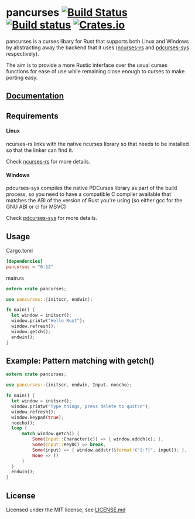 # pancurses [![Build Status](https://travis-ci.org/ihalila/pancurses.svg?branch=master)](https://travis-ci.org/ihalila/pancurses) [![Build status](https://ci.appveyor.com/api/projects/status/x4j52ihig9n2e25y?svg=true)](https://ci.appveyor.com/project/ihalila/pancurses) [![Crates.io](https://img.shields.io/crates/v/pancurses.svg)](https://crates.io/crates/pancurses)

pancurses is a curses libary for Rust that supports both Linux and Windows
by abstracting away the backend that it uses
([ncurses-rs](https://github.com/jeaye/ncurses-rs) and
[pdcurses-sys](https://github.com/ihalila/pdcurses-sys) respectively).

The aim is to provide a more Rustic interface over the usual curses functions
for ease of use while remaining close enough to curses to make porting easy.

## [Documentation](https://docs.rs/pancurses)

## Requirements
#### Linux
ncurses-rs links with the native ncurses library so that needs to be installed
so that the linker can find it.

Check [ncurses-rs](https://github.com/jeaye/ncurses-rs) for more details.

#### Windows
pdcurses-sys compiles the native PDCurses library as part of the build process,
so you need to have a compatible C compiler available that matches the ABI of
the version of Rust you're using (so either gcc for the GNU ABI or cl for MSVC)

Check [pdcurses-sys](https://github.com/ihalila/pdcurses-sys) for more details.

## Usage
Cargo.toml
```toml
[dependencies]
pancurses = "0.12"
```

main.rs
```rust
extern crate pancurses;

use pancurses::{initscr, endwin};

fn main() {
  let window = initscr();
  window.printw("Hello Rust");
  window.refresh();
  window.getch();
  endwin();
}
```

## Example: Pattern matching with getch()

```rust
extern crate pancurses;

use pancurses::{initscr, endwin, Input, noecho};

fn main() {
  let window = initscr();
  window.printw("Type things, press delete to quit\n");
  window.refresh();
  window.keypad(true);
  noecho();
  loop {
      match window.getch() {
          Some(Input::Character(c)) => { window.addch(c); },
          Some(Input::KeyDC) => break,
          Some(input) => { window.addstr(&format!("{:?}", input)); },
          None => ()
      }
  }
  endwin();
}
```

## License

Licensed under the MIT license, see [LICENSE.md](LICENSE.md)
